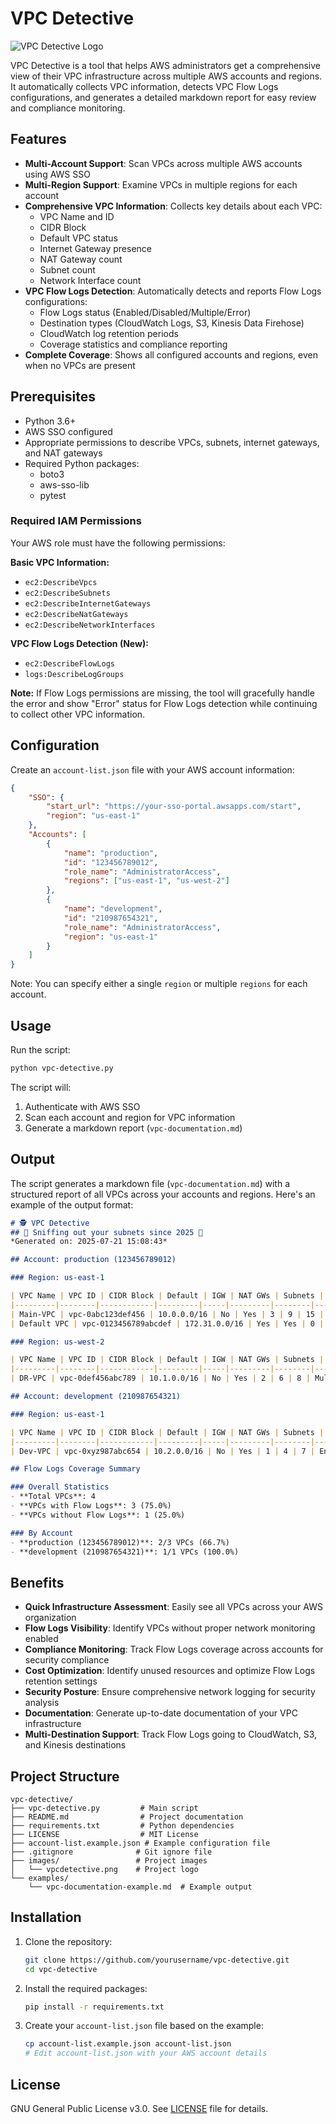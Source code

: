 # VPC Detective

![VPC Detective Logo](images/vpcdetective.png)

VPC Detective is a tool that helps AWS administrators get a comprehensive view of their VPC infrastructure across multiple AWS accounts and regions. It automatically collects VPC information, detects VPC Flow Logs configurations, and generates a detailed markdown report for easy review and compliance monitoring.

## Features

- **Multi-Account Support**: Scan VPCs across multiple AWS accounts using AWS SSO
- **Multi-Region Support**: Examine VPCs in multiple regions for each account
- **Comprehensive VPC Information**: Collects key details about each VPC:
  - VPC Name and ID
  - CIDR Block
  - Default VPC status
  - Internet Gateway presence
  - NAT Gateway count
  - Subnet count
  - Network Interface count
- **VPC Flow Logs Detection**: Automatically detects and reports Flow Logs configurations:
  - Flow Logs status (Enabled/Disabled/Multiple/Error)
  - Destination types (CloudWatch Logs, S3, Kinesis Data Firehose)
  - CloudWatch log retention periods
  - Coverage statistics and compliance reporting
- **Complete Coverage**: Shows all configured accounts and regions, even when no VPCs are present

## Prerequisites

- Python 3.6+
- AWS SSO configured
- Appropriate permissions to describe VPCs, subnets, internet gateways, and NAT gateways
- Required Python packages:
  - boto3
  - aws-sso-lib
  - pytest

### Required IAM Permissions

Your AWS role must have the following permissions:

**Basic VPC Information:**
- `ec2:DescribeVpcs`
- `ec2:DescribeSubnets`
- `ec2:DescribeInternetGateways`
- `ec2:DescribeNatGateways`
- `ec2:DescribeNetworkInterfaces`

**VPC Flow Logs Detection (New):**
- `ec2:DescribeFlowLogs`
- `logs:DescribeLogGroups`

**Note:** If Flow Logs permissions are missing, the tool will gracefully handle the error and show "Error" status for Flow Logs detection while continuing to collect other VPC information.

## Configuration

Create an `account-list.json` file with your AWS account information:

```json
{
    "SSO": {
        "start_url": "https://your-sso-portal.awsapps.com/start",
        "region": "us-east-1"
    },
    "Accounts": [
        {
            "name": "production",
            "id": "123456789012",
            "role_name": "AdministratorAccess",
            "regions": ["us-east-1", "us-west-2"]
        },
        {
            "name": "development",
            "id": "210987654321",
            "role_name": "AdministratorAccess",
            "region": "us-east-1"
        }
    ]
}
```

Note: You can specify either a single `region` or multiple `regions` for each account.

## Usage

Run the script:

```bash
python vpc-detective.py
```

The script will:
1. Authenticate with AWS SSO
2. Scan each account and region for VPC information
3. Generate a markdown report (`vpc-documentation.md`)

## Output

The script generates a markdown file (`vpc-documentation.md`) with a structured report of all VPCs across your accounts and regions. Here's an example of the output format:

```markdown
# 🕵️ VPC Detective
## 🔎 Sniffing out your subnets since 2025 🔎
*Generated on: 2025-07-21 15:08:43*

## Account: production (123456789012)

### Region: us-east-1

| VPC Name | VPC ID | CIDR Block | Default | IGW | NAT GWs | Subnets | Interfaces | Flow Logs | Destination | Retention |
|---------|--------|------------|---------|-----|---------|--------|------------|-----------|-------------|-----------|
| Main-VPC | vpc-0abc123def456 | 10.0.0.0/16 | No | Yes | 3 | 9 | 15 | Enabled | CloudWatch | 30 days |
| Default VPC | vpc-0123456789abcdef | 172.31.0.0/16 | Yes | Yes | 0 | 6 | 2 | Disabled | - | - |

### Region: us-west-2

| VPC Name | VPC ID | CIDR Block | Default | IGW | NAT GWs | Subnets | Interfaces | Flow Logs | Destination | Retention |
|---------|--------|------------|---------|-----|---------|--------|------------|-----------|-------------|-----------|
| DR-VPC | vpc-0def456abc789 | 10.1.0.0/16 | No | Yes | 2 | 6 | 8 | Multiple | CloudWatch, S3 | 90 days |

## Account: development (210987654321)

### Region: us-east-1

| VPC Name | VPC ID | CIDR Block | Default | IGW | NAT GWs | Subnets | Interfaces | Flow Logs | Destination | Retention |
|---------|--------|------------|---------|-----|---------|--------|------------|-----------|-------------|-----------|
| Dev-VPC | vpc-0xyz987abc654 | 10.2.0.0/16 | No | Yes | 1 | 4 | 7 | Enabled | S3 | N/A |

## Flow Logs Coverage Summary

### Overall Statistics
- **Total VPCs**: 4
- **VPCs with Flow Logs**: 3 (75.0%)
- **VPCs without Flow Logs**: 1 (25.0%)

### By Account
- **production (123456789012)**: 2/3 VPCs (66.7%)
- **development (210987654321)**: 1/1 VPCs (100.0%)
```

## Benefits

- **Quick Infrastructure Assessment**: Easily see all VPCs across your AWS organization
- **Flow Logs Visibility**: Identify VPCs without proper network monitoring enabled
- **Compliance Monitoring**: Track Flow Logs coverage across accounts for security compliance
- **Cost Optimization**: Identify unused resources and optimize Flow Logs retention settings
- **Security Posture**: Ensure comprehensive network logging for security analysis
- **Documentation**: Generate up-to-date documentation of your VPC infrastructure
- **Multi-Destination Support**: Track Flow Logs going to CloudWatch, S3, and Kinesis destinations

## Project Structure

```
vpc-detective/
├── vpc-detective.py         # Main script
├── README.md                # Project documentation
├── requirements.txt         # Python dependencies
├── LICENSE                  # MIT License
├── account-list.example.json # Example configuration file
├── .gitignore              # Git ignore file
├── images/                 # Project images
│   └── vpcdetective.png    # Project logo
└── examples/
    └── vpc-documentation-example.md  # Example output
```

## Installation

1. Clone the repository:
   ```bash
   git clone https://github.com/yourusername/vpc-detective.git
   cd vpc-detective
   ```

2. Install the required packages:
   ```bash
   pip install -r requirements.txt
   ```

3. Create your `account-list.json` file based on the example:
   ```bash
   cp account-list.example.json account-list.json
   # Edit account-list.json with your AWS account details
   ```

## License

GNU General Public License v3.0. See [LICENSE](LICENSE) file for details.
